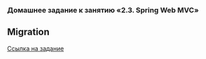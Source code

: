 ### Домашнее задание к занятию «2.3. Spring Web MVC»

## Migration

[Ссылка на задание](https://github.com/netology-code/jspr-homeworks/tree/master/06_mvc)